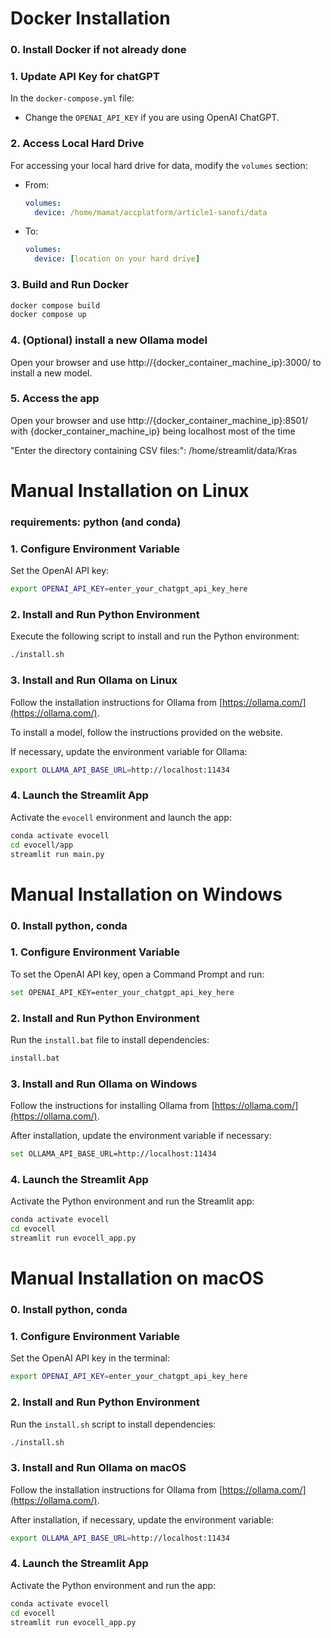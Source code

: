 
# Docker Installation
### 0. Install Docker if not already done

### 1. Update API Key for chatGPT
In the `docker-compose.yml` file:
- Change the `OPENAI_API_KEY` if you are using OpenAI ChatGPT.

### 2. Access Local Hard Drive
For accessing your local hard drive for data, modify the `volumes` section:
- From:
  ```yaml
  volumes: 
    device: /home/mamat/accplatform/article1-sanofi/data
  ```
- To:
  ```yaml
  volumes:
    device: [location on your hard drive]
  ```

### 3. Build and Run Docker
```bash
docker compose build
docker compose up
```

### 4. (Optional) install a new Ollama model
Open your browser and use http://{docker_container_machine_ip}:3000/ to install a new model.

### 5. Access the app
Open your browser and use http://{docker_container_machine_ip}:8501/ with {docker_container_machine_ip} being localhost most of the time

"Enter the directory containing CSV files:": /home/streamlit/data/Kras


# Manual Installation on Linux
### requirements: python (and conda)

### 1. Configure Environment Variable
Set the OpenAI API key:
```bash
export OPENAI_API_KEY=enter_your_chatgpt_api_key_here
```

### 2. Install and Run Python Environment
Execute the following script to install and run the Python environment:
```bash
./install.sh
```

### 3. Install and Run Ollama on Linux
Follow the installation instructions for Ollama from [https://ollama.com/](https://ollama.com/).

To install a model, follow the instructions provided on the website.

If necessary, update the environment variable for Ollama:
```bash
export OLLAMA_API_BASE_URL=http://localhost:11434
```

### 4. Launch the Streamlit App
Activate the `evocell` environment and launch the app:
```bash
conda activate evocell
cd evocell/app
streamlit run main.py
```

# Manual Installation on Windows
### 0. Install python, conda

### 1. Configure Environment Variable
To set the OpenAI API key, open a Command Prompt and run:
```bash
set OPENAI_API_KEY=enter_your_chatgpt_api_key_here
```

### 2. Install and Run Python Environment
Run the `install.bat` file to install dependencies:
```bash
install.bat
```

### 3. Install and Run Ollama on Windows
Follow the instructions for installing Ollama from [https://ollama.com/](https://ollama.com/).

After installation, update the environment variable if necessary:
```bash
set OLLAMA_API_BASE_URL=http://localhost:11434
```

### 4. Launch the Streamlit App
Activate the Python environment and run the Streamlit app:
```bash
conda activate evocell
cd evocell
streamlit run evocell_app.py
```

# Manual Installation on macOS
### 0. Install python, conda

### 1. Configure Environment Variable
Set the OpenAI API key in the terminal:
```bash
export OPENAI_API_KEY=enter_your_chatgpt_api_key_here
```

### 2. Install and Run Python Environment
Run the `install.sh` script to install dependencies:
```bash
./install.sh
```

### 3. Install and Run Ollama on macOS
Follow the installation instructions for Ollama from [https://ollama.com/](https://ollama.com/).

After installation, if necessary, update the environment variable:
```bash
export OLLAMA_API_BASE_URL=http://localhost:11434
```

### 4. Launch the Streamlit App
Activate the Python environment and run the app:
```bash
conda activate evocell
cd evocell
streamlit run evocell_app.py
```
